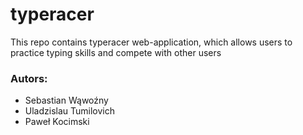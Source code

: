 # typeracer

This repo contains typeracer web-application, which allows users to practice typing skills and compete with other users

### Autors:
  - Sebastian Wąwoźny
  - Uladzislau Tumilovich
  - Paweł Kocimski
